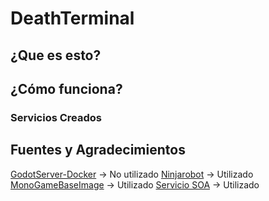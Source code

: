 # DeathTerminal
 
## ¿Que es esto?

## ¿Cómo funciona?


### Servicios Creados


 ## Fuentes y Agradecimientos

[GodotServer-Docker](https://github.com/GodotNuts/GodotServer-Docker) -> No utilizado
[Ninjarobot](https://github.com/ninjarobot/mono-in-docker) -> Utilizado
[MonoGameBaseImage](https://github.com/mikescandy/MonoGameBaseImage/blob/main/Dockerfile) -> Utilizado
[Servicio SOA](https://github.com/nicobrch/arqui-sw)  -> Utilizado
